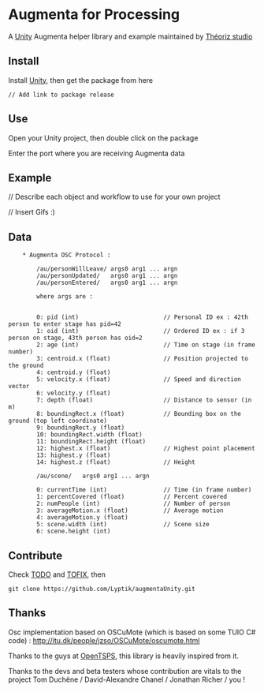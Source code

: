 Augmenta for Processing
=======================

A [Unity][] Augmenta helper library and example maintained by [Théoriz studio][]

Install
-------

Install [Unity][], then get the package from here

```
// Add link to package release
```

Use
---

Open your Unity project, then double click on the package

Enter the port where you are receiving Augmenta data

Example
-------

// Describe each object and workflow to use for your own project

// Insert Gifs :)

Data
----

```
    * Augmenta OSC Protocol :

        /au/personWillLeave/ args0 arg1 ... argn
        /au/personUpdated/   args0 arg1 ... argn
        /au/personEntered/   args0 arg1 ... argn

        where args are :

        
        0: pid (int)                        // Personal ID ex : 42th person to enter stage has pid=42
        1: oid (int)                        // Ordered ID ex : if 3 person on stage, 43th person has oid=2
        2: age (int)                        // Time on stage (in frame number)
        3: centroid.x (float)               // Position projected to the ground
        4: centroid.y (float)               
        5: velocity.x (float)               // Speed and direction vector
        6: velocity.y (float)
        7: depth (float)                    // Distance to sensor (in m)
        8: boundingRect.x (float)           // Bounding box on the ground (top left coordinate)
        9: boundingRect.y (float)
        10: boundingRect.width (float)
        11: boundingRect.height (float)
        12: highest.x (float)               // Highest point placement
        13: highest.y (float)
        14: highest.z (float)               // Height

        /au/scene/   args0 arg1 ... argn

        0: currentTime (int)                // Time (in frame number)
        1: percentCovered (float)           // Percent covered
        2: numPeople (int)                  // Number of person
        3: averageMotion.x (float)          // Average motion
        4: averageMotion.y (float)
        5: scene.width (int)                // Scene size
        6: scene.height (int)
```

Contribute
----------

Check [TODO](TODO.md) and [TOFIX](TOFIX.md), then

```
git clone https://github.com/Lyptik/augmentaUnity.git
```

Thanks
------

Osc implementation based on OSCuMote (which is based on some TUIO C# code) :
http://itu.dk/people/jzso/OSCuMote/oscumote.html

Thanks to the guys at [OpenTSPS][], this library is heavily inspired from it.

Thanks to the devs and beta testers whose contribution are vitals to the project
 Tom Duchêne / David-Alexandre Chanel / Jonathan Richer / you !

[Unity]: http://http://unity3d.com/
[Théoriz studio]: http://www.theoriz.com/
[OpenTSPS]: https://github.com/labatrockwell/openTSPS/
